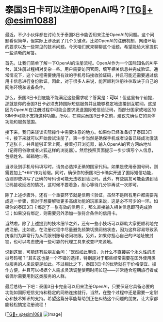 # 泰国3日卡可以注册OpenAI吗？[[TG💪+ @esim1088](https://t.me/s/esim1088)]

最近，不少小伙伴都在讨论关于泰国3日卡能否用来注册OpenAI的问题。这个问题看似简单，但实际上涉及到了几个关键点，比如OpenAI的注册机制、网络环境的要求以及一些常见的技术问题。今天咱们就来聊聊这个话题，希望能给大家提供一些清晰的解答。

首先，让我们简单了解一下OpenAI的注册流程。OpenAI作为一个国际知名的AI平台，其注册过程相对复杂一些。用户需要访问官网，填写相关信息并完成验证。通常情况下，这个过程需要使用有效的手机号码接收验证码，并且可能还需要通过信用卡信息进行身份验证。因此，对于很多人来说，能否顺利注册往往取决于自己的网络环境和设备条件。

那么，泰国3日卡到底能不能满足这些需求呢？答案是：**可以**！但这里有个前提，那就是你的泰国3日卡必须支持国际短信服务并且能够稳定地连接到互联网。这是因为OpenAI在注册过程中可能会要求发送国际短信验证码，而部分国家或地区的SIM卡可能不支持这种功能。所以，在购买泰国3日卡之前，建议先确认它的具体功能和服务范围。

接下来，我们来谈谈实际操作中需要注意的地方。如果你已经准备好了泰国3日卡，接下来就可以开始尝试注册了。第一步当然是确保手机或者设备已经成功激活了这张卡，并且能够正常上网。接着打开浏览器，输入OpenAI的官方网站地址（记得用谷歌或者火狐这样的浏览器）。然后按照页面提示一步步填写个人信息，包括姓名、邮箱地址等。

当涉及到手机号码填写时，请务必选择正确的国家代码。如果是使用泰国号码，则需要加上“+66”作为前缀。同时，确保你的泰国3日卡确实开通了国际短信功能，否则即使填写了正确的号码也可能无法收到验证码。此外，有些朋友可能会遇到验证码接收延迟的情况，这时候不要着急，耐心等待几分钟再试一次即可。

除了上述步骤外，还有一个重要环节就是信用卡验证。虽然不是所有用户都需要完成这一步骤，但对于想要解锁更多高级功能的玩家来说，这是必不可少的一环。如果你的泰国3日卡绑定了一张有效的信用卡，那么直接输入相关信息即可完成验证；如果没有绑定，则需要另外添加一张符合条件的信用卡。

当然啦，除了上述提到的技术细节之外，还有一些小技巧可以帮助大家更顺利地完成注册。比如说，在注册过程中尽量避免频繁切换网络状态，因为这样容易导致系统误判为异常行为从而限制账号访问权限。另外，如果你担心自己的IP地址被封锁，也可以考虑使用一些可靠的代理工具来改变IP来源地。

说到这里，可能还有些朋友会问：“既然如此麻烦，为什么不直接买个永久性的虚拟号码呢？”其实这也是一个不错的选择，特别是对于那些经常需要在国外使用类似服务的人来说更是如此。不过相比之下，泰国3日卡的优势就在于价格便宜、操作方便，并且可以根据个人需求灵活调整使用时间长短——非常适合短期旅行者或者偶尔需要用到这类服务的人群。

最后总结一下吧：泰国3日卡完全可以用来注册OpenAI，只要保证它具备必要的功能如国际短信支持和稳定的网络连接就行。当然，在整个过程中还是需要一定耐心和技术知识的支持。希望这篇分享能帮助到正在纠结这个问题的朋友，让大家都能轻松搞定注册流程！

[[TG💪+ @esim1088](https://t.me/s/esim1088) ![Image](https://i.postimg.cc/4NQfJmqS/Snipaste-2025-05-13-00-14-12.png)]